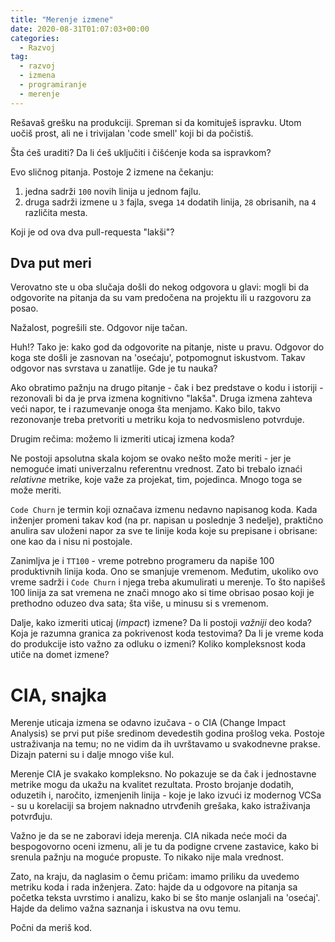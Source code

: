 ```yaml
---
title: "Merenje izmene"
date: 2020-08-31T01:07:03+00:00
categories:
  - Razvoj
tag:
  - razvoj
  - izmena
  - programiranje
  - merenje
---
```


Rešavaš grešku na produkciji. Spreman si da komituješ ispravku. Utom uočiš prost, ali ne i trivijalan 'code smell' koji bi da počistiš.

Šta ćeš uraditi? Da li ćeš uključiti i čišćenje koda sa ispravkom?

<!--more-->

Evo sličnog pitanja. Postoje 2 izmene na čekanju:

1. jedna sadrži `100` novih linija u jednom fajlu.
2. druga sadrži izmene u `3` fajla, svega `14` dodatih linija, `28` obrisanih, na `4` različita mesta.

Koji je od ova dva pull-requesta "lakši"?

## Dva put meri

Verovatno ste u oba slučaja došli do nekog odgovora u glavi: mogli bi da odgovorite na pitanja da su vam predočena na projektu ili u razgovoru za posao.

Nažalost, pogrešili ste. Odgovor nije tačan.

Huh!? Tako je: kako god da odgovorite na pitanje, niste u pravu. Odgovor do koga ste došli je zasnovan na 'osećaju', potpomognut iskustvom. Takav odgovor nas svrstava u zanatlije. Gde je tu nauka?

Ako obratimo pažnju na drugo pitanje - čak i bez predstave o kodu i istoriji - rezonovali bi da je prva izmena kognitivno "lakša". Druga izmena zahteva veći napor, te i razumevanje onoga šta menjamo. Kako bilo, takvo rezonovanje treba pretvoriti u metriku koja to nedvosmisleno potvrduje.

Drugim rečima: možemo li izmeriti uticaj izmena koda?

Ne postoji apsolutna skala kojom se ovako nešto može meriti - jer je nemoguće imati univerzalnu referentnu vrednost. Zato bi trebalo iznaći _relativne_ metrike, koje važe za projekat, tim, pojedinca. Mnogo toga se može meriti.

`Code Churn` je termin koji označava izmenu nedavno napisanog koda. Kada inženjer promeni takav kod (na pr. napisan u poslednje 3 nedelje), praktično anulira sav uloženi napor za sve te linije koda koje su prepisane i obrisane: one kao da i nisu ni postojale.

Zanimljva je i `TT100` - vreme potrebno programeru da napiše 100 produktivnih linija koda. Ono se smanjuje vremenom. Međutim, ukoliko ovo vreme sadrži i `Code Churn` i njega treba akumulirati u merenje. To što napišeš 100 linija za sat vremena ne znači mnogo ako si time obrisao posao koji je prethodno oduzeo dva sata; šta više, u minusu si s vremenom.

Dalje, kako izmeriti uticaj (_impact_) izmene? Da li postoji _važniji_ deo koda? Koja je razumna granica za pokrivenost koda testovima? Da li je vreme koda do produkcije isto važno za odluku o izmeni? Koliko kompleksnost koda utiče na domet izmene?


# CIA, snajka

Merenje uticaja izmena se odavno izučava - o CIA (Change Impact Analysis) se prvi put piše sredinom devedestih godina prošlog veka. Postoje ustraživanja na temu; no ne vidim da ih uvrštavamo u svakodnevne prakse. Dizajn paterni su i dalje mnogo više kul.

Merenje CIA je svakako kompleksno. No pokazuje se da čak i jednostavne metrike mogu da ukažu na kvalitet rezultata. Prosto brojanje dodatih, oduzetih i, naročito, izmenjenih linija - koje je lako izvući iz modernog VCSa - su u korelaciji sa brojem naknadno utrvđenih grešaka, kako istraživanja potvrđuju.

Važno je da se ne zaboravi ideja merenja. CIA nikada neće moći da bespogovorno oceni izmenu, ali je tu da podigne crvene zastavice, kako bi srenula pažnju na moguće propuste. To nikako nije mala vrednost.

Zato, na kraju, da naglasim o čemu pričam: imamo priliku da uvedemo metriku koda i rada inženjera. Zato: hajde da u odgovore na pitanja sa početka teksta uvrstimo i analizu, kako bi se što manje oslanjali na 'osećaj'. Hajde da delimo važna saznanja i iskustva na ovu temu.

Počni da meriš kod.
